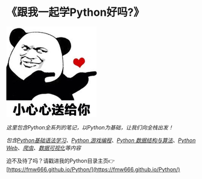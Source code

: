 # 《跟我一起学Python好吗?》
<div class="center">
    <img src="https://github.com/fmw666/Python/blob/master/pics/biaoqingbao1.jpeg?raw=true">
</div>

*这里包含Python全系列的笔记，以Python为基础，让我们向全栈出发！*

*包含[Python基础语法学习](https://github.com/fmw666/Python/tree/master/Python)、[Python 游戏编程]()、[Python 数据结构与算法]()、[Python Web](https://github.com/fmw666/Python/tree/master/Python%20Flask)、[爬虫]()、[数据可视化]()等内容*

迫不及待了吗？请戳进我的Python目录主页👉[https://fmw666.github.io/Python/](https://fmw666.github.io/Python/)
